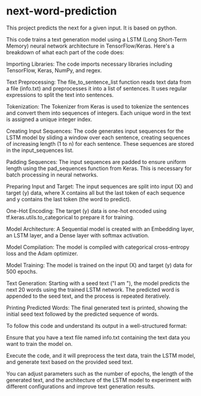 # next-word-prediction
This project predicts the next for a given input. It is based on python.


This code trains a text generation model using a LSTM (Long Short-Term Memory) neural network architecture in TensorFlow/Keras. Here's a breakdown of what each part of the code does:

Importing Libraries: The code imports necessary libraries including TensorFlow, Keras, NumPy, and regex.

Text Preprocessing: The file_to_sentence_list function reads text data from a file (info.txt) and preprocesses it into a list of sentences. It uses regular expressions to split the text into sentences.

Tokenization: The Tokenizer from Keras is used to tokenize the sentences and convert them into sequences of integers. Each unique word in the text is assigned a unique integer index.

Creating Input Sequences: The code generates input sequences for the LSTM model by sliding a window over each sentence, creating sequences of increasing length (1 to n) for each sentence. These sequences are stored in the input_sequences list.

Padding Sequences: The input sequences are padded to ensure uniform length using the pad_sequences function from Keras. This is necessary for batch processing in neural networks.

Preparing Input and Target: The input sequences are split into input (X) and target (y) data, where X contains all but the last token of each sequence and y contains the last token (the word to predict).

One-Hot Encoding: The target (y) data is one-hot encoded using tf.keras.utils.to_categorical to prepare it for training.

Model Architecture: A Sequential model is created with an Embedding layer, an LSTM layer, and a Dense layer with softmax activation.

Model Compilation: The model is compiled with categorical cross-entropy loss and the Adam optimizer.

Model Training: The model is trained on the input (X) and target (y) data for 500 epochs.

Text Generation: Starting with a seed text ("I am "), the model predicts the next 20 words using the trained LSTM network. The predicted word is appended to the seed text, and the process is repeated iteratively.

Printing Predicted Words: The final generated text is printed, showing the initial seed text followed by the predicted sequence of words.

To follow this code and understand its output in a well-structured format:

Ensure that you have a text file named info.txt containing the text data you want to train the model on.

Execute the code, and it will preprocess the text data, train the LSTM model, and generate text based on the provided seed text.

You can adjust parameters such as the number of epochs, the length of the generated text, and the architecture of the LSTM model to experiment with different configurations and improve text generation results.

